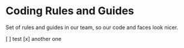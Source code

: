 # Coding Rules and Guides

Set of rules and guides in our team, so our code and faces look nicer.

[ ] test
[x] another one
